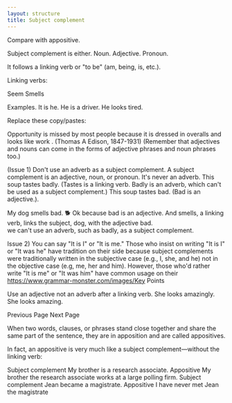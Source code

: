 ```yaml
---
layout: structure
title: Subject complement
---
```



Compare with appositive. 

Subject complement is either. 
Noun. 
Adjective. 
Pronoun. 

It follows a linking verb or "to be" (am, being, is, etc.).  

Linking verbs:

Seem
Smells

Examples. 
It is he. 
He is a driver. 
He looks tired. 

Replace these copy/pastes:

Opportunity is missed by most people because it is dressed in overalls and looks like work . (Thomas A Edison, 1847-1931)
(Remember that adjectives and nouns can come in the forms of adjective phrases and noun phrases too.)

(Issue 1) Don't use an adverb as a subject complement.
A subject complement is an adjective, noun, or pronoun. It's never an adverb.
This soup tastes badly.
(Tastes is a linking verb. Badly is an adverb, which can't be used as a subject complement.)
This soup tastes bad. 
(Bad is an adjective.). 

My dog smells bad. 🐕 
Ok because bad is an adjective. 
And smells, a linking verb, links the subject, dog, with the adjective bad.   
we can't use an adverb, such as badly, as a subject complement.  

Issue 2) You can say "It is I" or "It is me."
Those who insist on writing "It is I" or "It was he" have tradition on their side because subject complements were traditionally written in the subjective case (e.g., I, she, and he) not in the objective case (e.g, me, her and him). However, those who'd rather write "It is me" or "It was him" have common usage on their https://www.grammar-monster.com/images/Key Points

Use an adjective not an adverb after a linking verb.
She looks amazingly. 
She looks amazing. 


Previous Page Next Page

When two words, clauses, or phrases stand close together and share the same part of the sentence, they are in apposition and are called appositives.

In fact, an appositive is very much like a subject complement—without the linking verb:

Subject complement
My brother is a research associate.
Appositive
My brother the research associate works at a large polling firm.
Subject complement
Jean became a magistrate.
Appositive
I have never met Jean the magistrate

